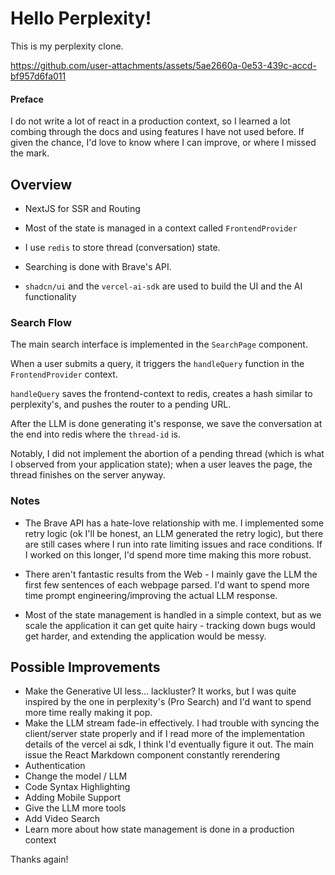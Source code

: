 # Hello Perplexity!

This is my perplexity clone.

https://github.com/user-attachments/assets/5ae2660a-0e53-439c-accd-bf957d6fa011

#### Preface

I do not write a lot of react in a production context, so I learned a lot combing through the docs and using features I have not used before. If given the chance, I'd love to know where I can improve, or where I missed the mark.

## Overview

- NextJS for SSR and Routing

- Most of the state is managed in a context called `FrontendProvider`
- I use `redis` to store thread (conversation) state.
- Searching is done with Brave's API.
- `shadcn/ui` and the `vercel-ai-sdk` are used to build the UI and the AI functionality

### Search Flow

The main search interface is implemented in the `SearchPage` component.

When a user submits a query, it triggers the `handleQuery` function in the `FrontendProvider` context.

`handleQuery` saves the frontend-context to redis, creates a hash similar to perplexity's, and pushes the router to a pending URL.

After the LLM is done generating it's response, we save the conversation at the end into redis where the `thread-id` is.

Notably, I did not implement the abortion of a pending thread (which is what I observed from your application state); when a user leaves the page, the thread finishes on the server anyway.

### Notes

- The Brave API has a hate-love relationship with me. I implemented some retry logic (ok I'll be honest, an LLM generated the retry logic), but there are still cases where I run into rate limiting issues and race conditions. If I worked on this longer, I'd spend more time making this more robust.

- There aren't fantastic results from the Web - I mainly gave the LLM the first few sentences of each webpage parsed. I'd want to spend more time prompt engineering/improving the actual LLM response.

- Most of the state management is handled in a simple context, but as we scale the application it can get quite hairy - tracking down bugs would get harder, and extending the application would be messy.

## Possible Improvements

- Make the Generative UI less... lackluster? It works, but I was quite inspired by the one in perplexity's (Pro Search) and I'd want to spend more time really making it pop.
- Make the LLM stream fade-in effectively. I had trouble with syncing the client/server state properly and if I read more of the implementation details of the vercel ai sdk, I think I'd eventually figure it out. The main issue the React Markdown component constantly rerendering
- Authentication
- Change the model / LLM
- Code Syntax Highlighting
- Adding Mobile Support
- Give the LLM more tools
- Add Video Search
- Learn more about how state management is done in a production context

Thanks again!
